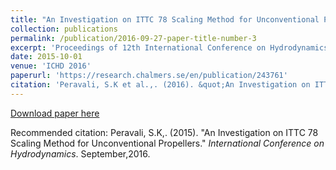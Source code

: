 ```yaml
---
title: "An Investigation on ITTC 78 Scaling Method for Unconventional Propellers"
collection: publications
permalink: /publication/2016-09-27-paper-title-number-3
excerpt: 'Proceedings of 12th International Conference on Hydrodynamics, ICHD 2016'
date: 2015-10-01
venue: 'ICHD 2016'
paperurl: 'https://research.chalmers.se/en/publication/243761'
citation: 'Peravali, S.K et al.,. (2016). &quot;An Investigation on ITTC 78 Scaling Method for Unconventional Propellers.&quot; <i>International Conference on Hydrodynamics</i>. September, 2016.'
---
```


[Download paper here](https://research.chalmers.se/en/publication/243761)

Recommended citation: Peravali, S.K,. (2015). &quot;An Investigation on ITTC 78 Scaling Method for Unconventional Propellers.&quot; <i>International Conference on Hydrodynamics</i>. September,2016.
